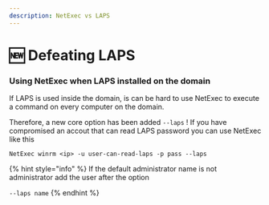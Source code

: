 ```yaml
---
description: NetExec vs LAPS
---
```


# 🆕 Defeating LAPS

### Using NetExec when LAPS installed on the domain

If LAPS is used inside the domain, is can be hard to use NetExec to execute a command on every computer on the domain.

Therefore, a new core option has been added `--laps` ! If you have compromised an accout that can read LAPS password you can use NetExec like this

`NetExec winrm <ip> -u user-can-read-laps -p pass --laps`

{% hint style="info" %}
If the default administrator name is not administrator add the user after the option

`--laps name`
{% endhint %}

